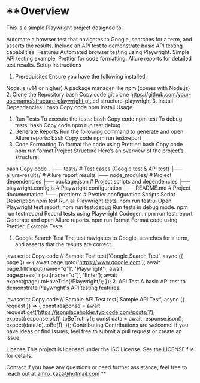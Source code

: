 # **Overview
This is a simple Playwright project designed to: 

Automate a browser test that navigates to Google, searches for a term, and asserts the results.
Include an API test to demonstrate basic API testing capabilities.
Features
Automated browser testing using Playwright.
Simple API testing example.
Prettier for code formatting.
Allure reports for detailed test results.
Setup Instructions
1. Prerequisites
Ensure you have the following installed:

Node.js (v14 or higher)
A package manager like npm (comes with Node.js)
2. Clone the Repository
bash
Copy code
git clone https://github.com/your-username/structure-playwright.git
cd structure-playwright
3. Install Dependencies .
bash
Copy code
npm install
Usage
1. Run Tests
To execute the tests:
bash
Copy code
npm test
To debug tests:
bash
Copy code
npm run test:debug
2. Generate Reports
Run the following command to generate and open Allure reports:
bash
Copy code
npm run test:report
3. Code Formatting
To format the code using Prettier:
bash
Copy code
npm run format
Project Structure
Here’s an overview of the project’s structure:

bash
Copy code
.
├── tests/                      # Test cases (Google test & API test)
├── allure-results/             # Allure report results
├── node_modules/               # Project dependencies
├── package.json                # Project scripts and dependencies
├── playwright.config.js        # Playwright configuration
├── README.md                   # Project documentation
└── .prettierrc                 # Prettier configuration
Scripts
Script	Description
npm test	Run all Playwright tests.
npm run test:ui	Open Playwright test report.
npm run test:debug	Run tests in debug mode.
npm run test:record	Record tests using Playwright Codegen.
npm run test:report	Generate and open Allure reports.
npm run format	Format code using Prettier.
Example Tests
1. Google Search Test
The test navigates to Google, searches for a term, and asserts that the results are correct.

javascript
Copy code
// Sample Test
test('Google Search Test', async ({ page }) => {
  await page.goto('https://www.google.com');
  await page.fill('input[name="q"]', 'Playwright');
  await page.press('input[name="q"]', 'Enter');
  await expect(page).toHaveTitle(/Playwright/);
});
2. API Test
A basic API test to demonstrate Playwright's API testing features.

javascript
Copy code
// Sample API Test
test('Sample API Test', async ({ request }) => {
  const response = await request.get('https://jsonplaceholder.typicode.com/posts/1');
  expect(response.ok()).toBeTruthy();
  const data = await response.json();
  expect(data.id).toBe(1);
});
Contributing
Contributions are welcome! If you have ideas or find issues, feel free to submit a pull request or create an issue.

License
This project is licensed under the ISC License. See the LICENSE file for details.

Contact
If you have any questions or need further assistance, feel free to reach out at amro_kaza@hotmail.com
** 
